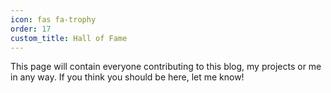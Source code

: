 ```yaml
---
icon: fas fa-trophy
order: 17
custom_title: Hall of Fame
---
```


This page will contain everyone contributing to this blog, my projects or me in any way. If you think you should be here, let me know!
